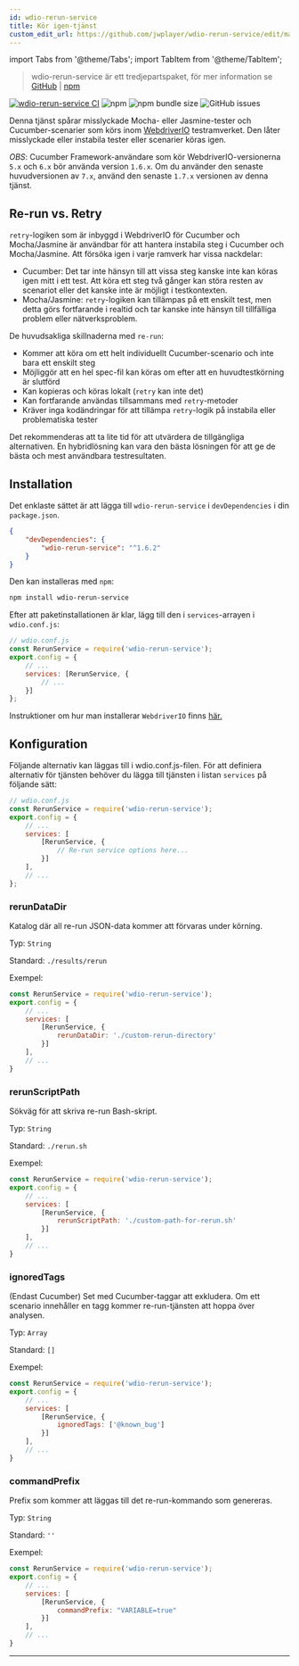 ```yaml
---
id: wdio-rerun-service
title: Kör igen-tjänst
custom_edit_url: https://github.com/jwplayer/wdio-rerun-service/edit/master/README.md
---
```


import Tabs from '@theme/Tabs';
import TabItem from '@theme/TabItem';

> wdio-rerun-service är ett tredjepartspaket, för mer information se [GitHub](https://github.com/jwplayer/wdio-rerun-service) | [npm](https://www.npmjs.com/package/wdio-rerun-service)

[![wdio-rerun-service CI](https://github.com/webdriverio-community/wdio-rerun-service/actions/workflows/node.js.yml/badge.svg)](https://github.com/webdriverio-community/wdio-rerun-service/actions/workflows/node.js.yml)
![npm](https://img.shields.io/npm/dm/wdio-rerun-service)
![npm bundle size](https://img.shields.io/bundlephobia/min/wdio-rerun-service)
![GitHub issues](https://img.shields.io/github/issues/webdriverio-community/wdio-rerun-service)

Denna tjänst spårar misslyckade Mocha- eller Jasmine-tester och Cucumber-scenarier som körs inom [WebdriverIO](https://webdriver.io) testramverket. Den låter misslyckade eller instabila tester eller scenarier köras igen.

_OBS_: Cucumber Framework-användare som kör WebdriverIO-versionerna `5.x` och `6.x` bör använda version `1.6.x`. Om du använder den senaste huvudversionen av `7.x`, använd den senaste `1.7.x` versionen av denna tjänst.

## Re-run vs. Retry

`retry`-logiken som är inbyggd i WebdriverIO för Cucumber och Mocha/Jasmine är användbar för att hantera instabila steg i Cucumber och Mocha/Jasmine. Att försöka igen i varje ramverk har vissa nackdelar: 
* Cucumber: Det tar inte hänsyn till att vissa steg kanske inte kan köras igen mitt i ett test. Att köra ett steg två gånger kan störa resten av scenariot eller det kanske inte är möjligt i testkontexten. 
* Mocha/Jasmine: `retry`-logiken kan tillämpas på ett enskilt test, men detta görs fortfarande i realtid och tar kanske inte hänsyn till tillfälliga problem eller nätverksproblem.

De huvudsakliga skillnaderna med `re-run`:
* Kommer att köra om ett helt individuellt Cucumber-scenario och inte bara ett enskilt steg
* Möjliggör att en hel spec-fil kan köras om efter att en huvudtestkörning är slutförd
* Kan kopieras och köras lokalt (`retry` kan inte det)
* Kan fortfarande användas tillsammans med `retry`-metoder
* Kräver inga kodändringar för att tillämpa `retry`-logik på instabila eller problematiska tester

Det rekommenderas att ta lite tid för att utvärdera de tillgängliga alternativen. En hybridlösning kan vara den bästa lösningen för att ge de bästa och mest användbara testresultaten.

## Installation

Det enklaste sättet är att lägga till `wdio-rerun-service` i `devDependencies` i din `package.json`.

```json
{
    "devDependencies": {
        "wdio-rerun-service": "^1.6.2"
    }
}
```

Den kan installeras med `npm`:

```bash
npm install wdio-rerun-service
```

Efter att paketinstallationen är klar, lägg till den i `services`-arrayen i `wdio.conf.js`:

```js
// wdio.conf.js
const RerunService = require('wdio-rerun-service');
export.config = {
    // ...
    services: [RerunService, {
        // ...
    }]
};
```

Instruktioner om hur man installerar `WebdriverIO` finns [här.](https://webdriver.io/docs/gettingstarted.html)

## Konfiguration

Följande alternativ kan läggas till i wdio.conf.js-filen. För att definiera alternativ för tjänsten behöver du lägga till tjänsten i listan `services` på följande sätt:

```js
// wdio.conf.js
const RerunService = require('wdio-rerun-service');
export.config = {
    // ...
    services: [
        [RerunService, {
            // Re-run service options here...
        }]
    ],
    // ...
};
```

### rerunDataDir
Katalog där all re-run JSON-data kommer att förvaras under körning.

Typ: `String`

Standard: `./results/rerun`

Exempel:
```js
const RerunService = require('wdio-rerun-service');
export.config = {
    // ...
    services: [
        [RerunService, {
            rerunDataDir: './custom-rerun-directory'
        }]
    ],
    // ...
}
```

### rerunScriptPath
Sökväg för att skriva re-run Bash-skript.

Typ: `String`

Standard: `./rerun.sh`

Exempel:
```js
const RerunService = require('wdio-rerun-service');
export.config = {
    // ...
    services: [
        [RerunService, {
            rerunScriptPath: './custom-path-for-rerun.sh'
        }]
    ],
    // ...
}
```

### ignoredTags
(Endast Cucumber) Set med Cucumber-taggar att exkludera. Om ett scenario innehåller en tagg kommer re-run-tjänsten att hoppa över analysen.

Typ: `Array`

Standard: `[]`

Exempel:
```js
const RerunService = require('wdio-rerun-service');
export.config = {
    // ...
    services: [
        [RerunService, {
            ignoredTags: ['@known_bug']
        }]
    ],
    // ...
}
```

### commandPrefix
Prefix som kommer att läggas till det re-run-kommando som genereras.

Typ: `String`

Standard: `''`

Exempel:
```js
const RerunService = require('wdio-rerun-service');
export.config = {
    // ...
    services: [
        [RerunService, {
            commandPrefix: "VARIABLE=true"
        }]
    ],
    // ...
}
```
----